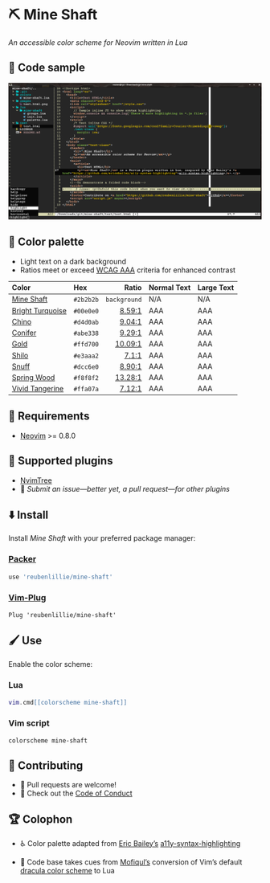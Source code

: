 # ⛏️ Mine Shaft

_An accessible color scheme for Neovim written in Lua_

## 🧪 Code sample

![The Mine Shaft color scheme applied to HTML in Neovim with the NvimTree. Screenshot](/images/test.html.png)

## 🎨 Color palette

* Light text on a dark background
* Ratios meet or exceed [WCAG AAA](https://www.w3.org/TR/WCAG/#contrast-enhanced) criteria for enhanced contrast

| Color | Hex | Ratio | Normal Text | Large Text |
| :---- | :-- | ----: | :---------- | :--------- |
| [Mine Shaft](http://chir.ag/projects/name-that-color/#2b2b2b) | `#2b2b2b` | `background` | N/A | N/A |
| [Bright Turquoise](http://chir.ag/projects/name-that-color/#00e0e0) | `#00e0e0` | [8.59:1](https://webaim.org/resources/contrastchecker/?fcolor=00E0E0&bcolor=2B2B2B) | AAA | AAA |
| [Chino](http://chir.ag/projects/name-that-color/#d4d0ab) | `#d4d0ab` | [9.04:1](https://webaim.org/resources/contrastchecker/?fcolor=D4D0AB&bcolor=2B2B2B) | AAA | AAA |
| [Conifer](http://chir.ag/projects/name-that-color/#abe338) | `#abe338` | [9.29:1](https://webaim.org/resources/contrastchecker/?fcolor=ABE338&bcolor=2B2B2B) | AAA | AAA |
| [Gold](http://chir.ag/projects/name-that-color/#ffd700) | `#ffd700` | [10.09:1](https://webaim.org/resources/contrastchecker/?fcolor=FFD700&bcolor=2B2B2B) | AAA | AAA |
| [Shilo](http://chir.ag/projects/name-that-color/#e3aaa2) | `#e3aaa2` | [7.1:1](https://webaim.org/resources/contrastchecker/?fcolor=E3AAA2&bcolor=2B2B2B) | AAA | AAA |
| [Snuff](http://chir.ag/projects/name-that-color/#dcc6e0) | `#dcc6e0` | [8.90:1](https://webaim.org/resources/contrastchecker/?fcolor=DCC6E0&bcolor=2B2B2B) | AAA | AAA |
| [Spring Wood](http://chir.ag/projects/name-that-color/#f8f8f2) | `#f8f8f2` | [13.28:1](https://webaim.org/resources/contrastchecker/?fcolor=F8F8F2&bcolor=2B2B2B) | AAA | AAA |
| [Vivid Tangerine](http://chir.ag/projects/name-that-color/#ffa07a) | `#ffa07a` | [7.12:1](https://webaim.org/resources/contrastchecker/?fcolor=FFA07A&bcolor=2B2B2B) | AAA | AAA |

## 🧵 Requirements

* [Neovim](https://github.com/neovim/neovim/wiki/Installing-Neovim) >= 0.8.0

## 🔌 Supported plugins

* [NvimTree](https://github.com/nvim-tree/nvim-tree.lua)
* 💌 _Submit an issue—better yet, a pull request—for other plugins_

## ⬇️ Install

Install _Mine Shaft_ with your preferred package manager:

### [Packer](https://github.com/wbthomason/packer.nvim)

```lua
use 'reubenlillie/mine-shaft'
```

### [Vim-Plug](https://github.com/junegunn/vim-plug)

```vim
Plug 'reubenlillie/mine-shaft'
```

## 🖌️ Use

Enable the color scheme:

### Lua

```lua
vim.cmd[[colorscheme mine-shaft]]
```

### Vim script

```vim
colorscheme mine-shaft
```

## 👷 Contributing

* 🫶 Pull requests are welcome!
* 📌 Check out the [Code of Conduct](/CODE_OF_CONDUCT.md)

## 🏆 Colophon

* ♿ Color palette adapted from [Eric Bailey’s](https://github.com/ericwbailey) [a11y-syntax-highlighting](https://github.com/ericwbailey/a11y-syntax-highlighting)

* 🧛 Code base takes cues from [Mofiqul’s](https://github.com/Mofiqul) conversion of Vim’s default [dracula color scheme](https://github.com/Mofiqul/dracula.nvim) to Lua
